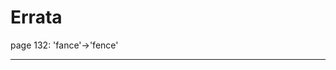 # Errata

<span id="0"></span>page 132: 'fance'-&gt;'fence'

------------------------------------------------------------------------
